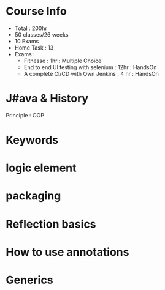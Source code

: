 # Course Info
- Total : 200hr
- 50 classes/26 weeks
- 10 Exams
- Home Task : 13
- Exams :
    - Fitnesse  : 1hr : Multiple Choice
    - End to end UI testing with selenium : 12hr : HandsOn
    - A complete CI/CD with Own Jenkins : 4 hr : HandsOn
  
# J#ava & History

Principle : OOP
# Keywords

# logic element

# packaging

# Reflection basics

# How to use annotations

# Generics
